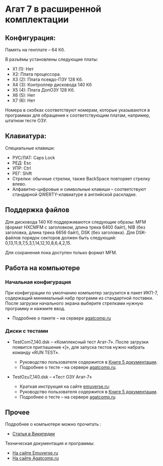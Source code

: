 # Агат 7 в расширенной комплектации

## Конфигурация:

Память на генплате &ndash; 64 Кб.

В разъёмы установлены следующие платы:

* Х1 (1): Нет
* Х2: Плата процессора.
* Х3 (2): Плата псевдо-ПЗУ 128 Кб.
* Х4 (3): Контроллер дисковода 140 Кб
* Х5 (4): Плата ДопОЗУ 128 Кб.
* Х6 (5): Нет
* Х7 (6): Нет

Номера в скобках соответствуют номерам, которые указываются в программах для обращения к соответствующим платам, например, штатном тесте ОЗУ.

## Клавиатура:
Специальные клавиши:

* РУС/ЛАТ: Caps Lock
* РЕД: Esc
* УПР: Ctrl
* РЕГ: Shift
* Стрелки: обычные стрелки, также BackSpace повторяет стрелку влево.
* Алфавитно-цифровые и символьные клавиши &ndash; соответствуют стандарной QWERTY-клавиатуре в английской раскладке.

## Поддержка файлов

Для дисковода 140 Кб поддерживаются следующие образы: MFM (формат HXCMFM c заголовком, длина трека 6400 байт), NIB (без заголовка, длина трека 6656 байт), DSK (без заголовка).
Для DSK-файлов порядок секторов должен быть следующий: 0,13,11,9,7,5,3,1,14,12,10,8,6,4,2,15.

Для сохранения пока доступен только формат MFM.

## Работа на компьютере

### Начальная конфигурация

При конфигурации по умолчанию компьютер загрузится в пакет ИКП-7, содержащий минимальный набр программ из стандартной поставки. После загрузки начального экрана выберите стрелками нужную программу и нажмите ввод.

* Подробнее о пакете &ndash; на сервере [agatcomp.ru](http://agatcomp.ru/agat/Software/Other/IKP.shtml)

### Диски с тестами

* TestCom7_140.dsk &ndash; «Комплексный тест Агат-7». После загрузки появится приглашение «]», для запуска тестов нужно набрать команду «RUN TEST».

    * Руководство пользователя содержится в [Книге 5 документации](http://agatcomp.ru/agat/Paper/DocsShtat.shtml).
    * Подробнее о тесте &ndash; на сервере [agatcomp.ru](http://agatcomp.ru/agat/Software/Test/Testkom7.shtml).

* TestOzu7_140.dsk &ndash; «Тест ОЗУ Агат-7»

    * Краткая инструкция на сайте [emuverse.ru](https://emuverse.ru/wiki/Агат/Тест_ОЗУ_Агат-7):
    * Руководство пользователя содержится в [Книге 5 документации](http://agatcomp.ru/agat/Paper/DocsShtat.shtml).
    * Подробнее о тесте &ndash; на сервере [agatcomp.ru](http://agatcomp.ru/agat/Software/Test/Testozu7.shtml)

## Прочее

Подробнее о компьютере можно прочитать :

* [Статья в Википедии](https://ru.wikipedia.org/wiki/Агат_(компьютер))

Техническая документация и программы:

* [На сайте Emuverse.ru](https://emuverse.ru/wiki/Агат)
* [На сайте Agatcomp.ru](http://agatcomp.ru)